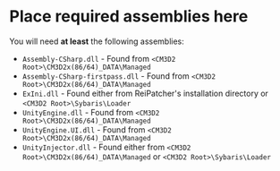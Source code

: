 # Place required assemblies here

You will need **at least** the following assemblies:

* `Assembly-CSharp.dll` - Found from `<CM3D2 Root>\CM3D2x(86/64)_DATA\Managed`
* `Assembly-CSharp-firstpass.dll` - Found from `<CM3D2 Root>\CM3D2x(86/64)_DATA\Managed`
* `ExIni.dll` - Found either from ReiPatcher's installation directory or `<CM3D2 Root>\Sybaris\Loader`
* `UnityEngine.dll` - Found from `<CM3D2 Root>\CM3D2x(86/64)_DATA\Managed`
* `UnityEngine.UI.dll` - Found from `<CM3D2 Root>\CM3D2x(86/64)_DATA\Managed`
* `UnityInjector.dll` - Found either from `<CM3D2 Root>\CM3D2x(86/64)_DATA\Managed` or `<CM3D2 Root>\Sybaris\Loader`
